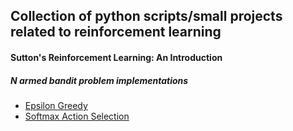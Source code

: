 ## Collection of python scripts/small projects related to reinforcement learning


#### Sutton's Reinforcement Learning: An Introduction

##### N armed bandit problem implementations
- [Epsilon Greedy](./N_arm_bandit.py)
- [Softmax Action Selection](./Softmax_action_selection.py)
  
